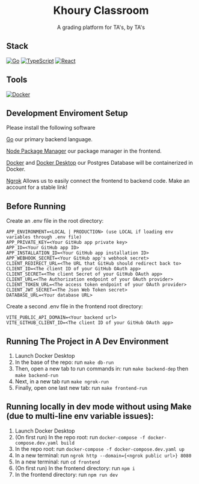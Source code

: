 <div align="center">
<h1>Khoury Classroom</h1>
  <div>
      A grading platform for TA's, by TA's
  </div>
</div>

## Stack

[![Go](https://img.shields.io/badge/go-%2300ADD8.svg?style=for-the-badge&logo=go&logoColor=white)](https://go.dev/doc/)
[![TypeScript](https://img.shields.io/badge/typescript-%23007ACC.svg?style=for-the-badge&logo=typescript&logoColor=white)](https://www.typescriptlang.org/)
[![React](https://camo.githubusercontent.com/3467eb8e0dc6bdaa8fa6e979185d371ab39c105ec7bd6a01048806b74378d24c/68747470733a2f2f696d672e736869656c64732e696f2f62616467652f52656163742d3230323332413f7374796c653d666f722d7468652d6261646765266c6f676f3d7265616374266c6f676f436f6c6f723d363144414642)](https://react.dev/)

## Tools

[![Docker](https://img.shields.io/badge/docker-%230db7ed.svg?style=for-the-badge&logo=docker&logoColor=white)](https://www.docker.com/)

## Development Enviroment Setup

Please install the following software

[Go](https://go.dev/doc/install) our primary backend language.

[Node Package Manager](https://docs.npmjs.com/downloading-and-installing-node-js-and-npm)
our package manager in the frontend.

[Docker](https://www.docker.com/get-started/) and
[Docker Desktop](https://www.docker.com/products/docker-desktop/) our Postgres
Database will be containerized in Docker.

[Ngrok](https://ngrok.com/docs/getting-started/) Allows us to easily connect the
frontend to backend code. Make an account for a stable link!

## Before Running

Create an .env file in the root directory:

```
APP_ENVIRONMENT=<LOCAL | PRODUCTION> (use LOCAL if loading env variables through .env file)
APP_PRIVATE_KEY=<Your GitHub app private key>
APP_ID=<Your GitHub app ID>
APP_INSTALLATION_ID=<Your GitHub app installation ID>
APP_WEBHOOK_SECRET=<Your GitHub app's webhook secret>
CLIENT_REDIRECT_URL=<The URL that GitHub should redirect back to>
CLIENT_ID=<The client ID of your GitHub OAuth app>
CLIENT_SECRET=<The client Secret of your GitHub OAuth app>
CLIENT_URL=<The Authorization endpoint of your OAuth provider>
CLIENT_TOKEN_URL=<The access token endpoint of your OAuth provider>
CLIENT_JWT_SECRET=<The Json Web Token secret>
DATABASE_URL=<Your database URL>
```

Create a second .env file in the frontend root directory:

```
VITE_PUBLIC_API_DOMAIN=<Your backend url>
VITE_GITHUB_CLIENT_ID=<The client ID of your GitHub OAuth app>
```



## Running The Project in A Dev Environment

1. Launch Docker Desktop
2. In the base of the repo: run `make db-run`
3. Then, open a new tab to run commands in: run `make backend-dep` then `make backend-run`
4. Next, in a new tab run `make ngrok-run`
5. Finally, open one last new tab: run `make frontend-run`


## Running locally in dev mode without using Make (due to multi-line env variable issues):

1. Launch Docker Desktop
2. (On first run) In the repo root: run `docker-compose -f docker-compose.dev.yaml build`
3. In the repo root: run `docker-compose -f docker-compose.dev.yaml up`
4. In a new terminal: run `ngrok http --domain={<ngrok public url>} 8080`
5. In a new terminal: run `cd frontend`
6. (On first run) In the frontend directory: run `npm i`
7. In the frontend directory: run `npm run dev`
